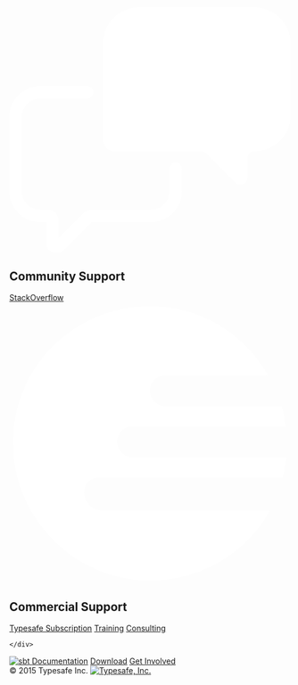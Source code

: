 <div class="fw-wrapper navy-ltr support-strip">
  <div class="container">
    <div class="row">
      <div class="col-md-12">
        <div class="support-item">
          <div class="support-icon">
            <svg class="svg-icon svg-icon-chat" xmlns="http://www.w3.org/2000/svg" viewBox="0 0 97.5 85.2" enable-background="new 0 0 97.5 85.2"><path stroke="#fff" stroke-width="4.282" stroke-linecap="round" stroke-miterlimit="10" d="M27 29.5h-16.3c-4.7 0-8.6 3.9-8.6 8.6v25.7c0 4.7 3.9 8.6 8.6 8.6h2.7c.8 0 1.5.7 1.5 1.5v7.8c0 1.3 1.6 2 2.5 1l9.5-9.5c.5-.5 1.2-.8 2-.8h20.2c4.7 0 8.6-3.9 8.6-8.6v-7.8" fill="none"/><path fill="#fff" d="M85 0h-40c-6.9 0-12.5 5.6-12.5 12.5v33.4c0 2.2 1.8 4.1 4.1 4.1h29.9c.7 0 1.3.3 1.8.7l10 10c1.6 1.6 4.3.5 4.3-1.8v-6.5c0-1.4 1.1-2.5 2.5-2.5 6.9 0 12.5-5.6 12.5-12.5v-25c-.1-6.8-5.8-12.4-12.6-12.4z"/></svg>
          </div>
          <div class="support-detail">
            <h2>Community Support</h2>
            <a href="https://stackoverflow.com/questions/tagged/sbt">StackOverflow</a>
          </div>
        </div>
        <div class="support-item">
          <div class="support-icon">
            <svg class="svg-icon svg-icon-typesafe" xmlns="http://www.w3.org/2000/svg" viewBox="0 0 154 154" enable-background="new 0 0 154 154"><path fill="#fff" d="M49.7 114c-4.8 0-8.7-5.1-8.7-9.9v-.2c0-4.8 3.9-7.9 8.7-7.9h100c.9-3 1.6-7 2-11h-84c-4.8 0-8.7-3.7-8.7-8.5s3.9-8.5 8.7-8.5h83.7c-.5-4-1.2-8-2.3-11h-63.4c-4.8 0-8.7-3.7-8.7-8.5s3.9-8.5 8.7-8.5h56c-13.1-23-37.2-37.8-64.7-37.8-41.4 0-75 33.3-75 74.7s33.6 75.6 75 75.6c28.4 0 53.1-15.4 65.8-38.4h-93.1z"/></svg>
          </div>
          <div class="support-detail">
            <h2>Commercial Support</h2>
            <a href="http://typesafe.com/subscription">Typesafe Subscription</a>
            <a href="http://typesafe.com/subscription/training">Training</a>
            <a href="http://typesafe.com/subscription/consulting">Consulting</a>
          </div>
        </div>
      </div>

    </div>
  </div>
</div>

<footer>
  <div class="container footer">
    <div class="row">
      <div class="col-md-8 sbt">
        <nav>
          <a href="../../../index.html">
            <img src="../files/typesafe_sbt_reverse_svg.svg" alt="sbt">
          </a>
          <a href="../../../documentation.html">Documentation</a>
          <a href="../../../download.html">Download</a>
          <a href="../../../community.html">Get Involved</a>
        </nav>
      </div>
      <div class="col-md-4 text-right ts">
        &copy; 2015 Typesafe Inc.
        <a href="https://typesafe.com">
          <img src="../files/typesafe_reverse.svg" alt="Typesafe, Inc.">
        </a>
      </div>
    </div>
  </div>
</footer>